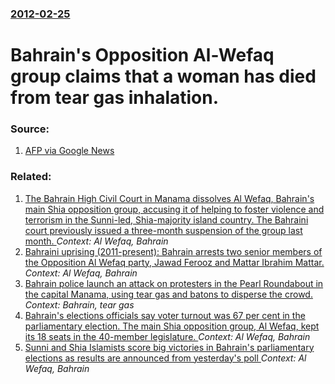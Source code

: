 ### [2012-02-25](/news/2012/02/25/index.md)

# Bahrain's Opposition Al-Wefaq group claims that a woman has died from tear gas inhalation. 




### Source:

1. [AFP via Google News](http://www.google.com/hostednews/afp/article/ALeqM5jSWX7S5N5fZpH1a3GABAKDkjldgQ?docId=CNG.51a0604c14c99fac8e9c9e3f88fdd292.4c1)

### Related:

1. [The Bahrain High Civil Court in Manama dissolves Al Wefaq, Bahrain's main Shia opposition group, accusing it of helping to foster violence and terrorism in the Sunni-led, Shia-majority island country. The Bahraini court previously issued a three-month suspension of the group last month. ](/news/2016/07/17/the-bahrain-high-civil-court-in-manama-dissolves-al-wefaq-bahrain-s-main-shia-opposition-group-accusing-it-of-helping-to-foster-violence-a.md) _Context: Al Wefaq, Bahrain_
2. [Bahraini uprising (2011-present): Bahrain arrests two senior members of the Opposition Al Wefaq party, Jawad Ferooz and Mattar Ibrahim Mattar. ](/news/2011/05/2/bahraini-uprising-2011apresent-bahrain-arrests-two-senior-members-of-the-opposition-al-wefaq-party-jawad-ferooz-and-mattar-ibrahim-mat.md) _Context: Al Wefaq, Bahrain_
3. [Bahrain police launch an attack on protesters in the Pearl Roundabout in the capital Manama, using tear gas and batons to disperse the crowd. ](/news/2011/02/17/bahrain-police-launch-an-attack-on-protesters-in-the-pearl-roundabout-in-the-capital-manama-using-tear-gas-and-batons-to-disperse-the-crowd.md) _Context: Bahrain, tear gas_
4. [Bahrain's elections officials say voter turnout was 67 per cent in the parliamentary election. The main Shia opposition group, Al Wefaq, kept its 18 seats in the 40-member legislature. ](/news/2010/10/24/bahrain-s-elections-officials-say-voter-turnout-was-67-per-cent-in-the-parliamentary-election-the-main-shia-opposition-group-al-wefaq-kep.md) _Context: Al Wefaq, Bahrain_
5. [ Sunni and Shia Islamists score big victories in Bahrain's parliamentary elections as results are announced from yesterday's poll ](/news/2006/11/26/sunni-and-shia-islamists-score-big-victories-in-bahrain-s-parliamentary-elections-as-results-are-announced-from-yesterday-s-poll.md) _Context: Al Wefaq, Bahrain_
